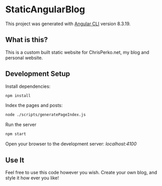 # StaticAngularBlog

This project was generated with [Angular CLI](https://github.com/angular/angular-cli) version 8.3.19.

## What is this?

This is a custom built static website for ChrisPerko.net, my blog and personal website.

## Development Setup

Install dependencies:
```bash
npm install
```

Index the pages and posts:
```bash
node ./scripts/generatePageIndex.js
```

Run the server
```bash
npm start
```

Open your browser to the development server:
*localhost:4100*

## Use It
Feel free to use this code however you wish.  Create your own blog, and style it how ever you like!

